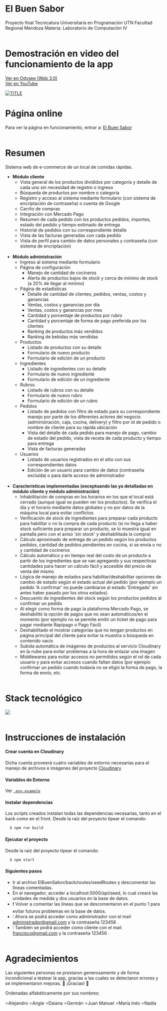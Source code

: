 # El Buen Sabor

Proyecto final
Tecnicatura Universitaria en Programación
UTN Facultad Regional Mendoza
Materia: Laboratorio de Computación IV
<br><br>

# Demostración en video del funcionamiento de la app
[Ver en Odysee (Web 3.0)](https://odysee.com/@pablozaviok:d/Presentaci%C3%B3n-Final-El-Buen-Sabor:d)
<br>
[Ver en YouTube](https://youtu.be/Xvm3EZL4grA)

[![TITLE](https://img.youtube.com/vi/Xvm3EZL4grA/0.jpg)](https://youtu.be/Xvm3EZL4grA)
<br>

# Página online
Para ver la página en funcionamiento, entrar a:
[El Buen Sabor](https://el-buensabor.herokuapp.com/)
<br><br>

# Resumen
Sistema web de e-commerce de un local de comidas rápidas.
<br>
- **Módulo cliente**
  - Vista general de los productos divididos por categoría y detalle de cada uno sin necesidad de registro o ingreso
  - Búsqueda de productos por nombre o categoría
  - Registro y acceso al sistema mediante formulario (con sistema de encriptación de contraseña) o cuenta de Google
  - Carrito de compras
  - Integración con Mercado Pago
  - Resumen de cada pedido con los productos pedidos, importes, estado del pedido y tiempo estimado de entrega
  - Historial de pedidos con su correspondiente detalle
  - Vista de las facturas generadas con cada pedido
  - Vista de perfil para cambio de datos personales y contraseña (con sistema de encriptación)
<br><br>
- **Módulo administración**
  - Ingreso al sistema mediante formulario
  - Página de configuración
	- Manejo de cantidad de cocineros
	- Alerta de productos bajos de stock y cerca de mínimo de stock (a 20% de llegar al mínimo)
  - Página de estadísticas
	- Detalle de cantidad de clientes, pedidos, ventas, costos y ganancias
	- Ventas, costos y ganancias por día
	- Ventas, costos y ganancias por mes
	- Cantidad y porcentaje de productos por rubro
	- Cantidad y porcentaje de forma de pago preferida por los clientes
	- Ranking de productos más vendidos
	- Ranking de bebidas más vendidas
  - Productos
	- Listado de productos con su detalle
	- Formulario de nuevo producto
	- Formulario de edición de un producto
  - Ingredientes
	- Listado de ingredientes con su detalle
	- Formulario de nuevo ingrediente
	- Formulario de edición de un ingrediente
  - Rubros
	- Listado de rubros con su detalle
	- Formulario de nuevo rubro
	- Formulario de edición de un rubro
  - Pedidos
	- Listado de pedidos con filtro de estado para su correspondiente manejo por parte de los diferentes actores del negocio (administración, caja, cocina, delivery) y filtro por id de pedido o nombre de cliente para su rápida ubicación
	- Vista del detalle de cada pedido para manejo de pago, cambio de estado del pedido, vista de receta de cada producto y tiempo para entrega
	- Vista de facturas generadas
  - Usuarios
	- Listado de usuarios registrados en el sitio con sus correspondientes datos
	- Edición de un usuario para cambio de datos (contraseña excluida) o para darle acceso de administrador
<br><br>
- **Características implementadas (exceptuando las ya detalladas en módulo cliente y módulo administración)**
  - Inhabilitación de compras en los horarios en los que el local está cerrado (aunque igual se pueden ver los productos). Se verifica el día y el horario mediante datos globales y no por datos de la máquina local para evitar conflictos
  - Verificación de stock de ingredientes para preparar cada producto para habilitar o no la compra de cada producto (si no llega a haber stock suficiente para preparar un producto, se lo muestra igual en pantalla pero con el aviso 'sin stock' y deshabilitada la compra)
  - Cálculo aproximado de entrega de un pedido según los productos pedidos, cantidad de pedidos pendientes en cocina, si se envía o no y cantidad de cocineros
  - Cálculo automático y en tiempo real del costo de un producto a partir de los ingredientes que se van agregando y sus respectivas cantidades para hacer un cálculo fácil y accesible del precio de venta del mismo
  - Lógica de manejo de estados para habilitar/deshabilitar opciones de cambio de estado según el estado actual del pedido (por ejemplo un pedido 'A confirmar' no puede cambiarse al estado 'Entregado' sin antes haber pasado por los otros estados)
  - Descuento de ingredientes del stock según los productos pedidos al confirmar un pedido
  - Al elegir como forma de pago la plataforma Mercado Pago, se deshabilitó la opción de pagos que no sean automáticos/en el momento (por ejemplo no se permite emitir un ticket de pago para pagar mediante Rapipago o Pago Fácil)
  - Deshabilitado el mostrar categorías que no tengan productos en página principal del cliente para evitar la muestra o búsqueda en contenido vacío
  - Subida automática de imágenes de productos al servicio Cloudinary en la nube para evitar problemas a la hora de enlazar una imagen
  - Middlewares para evitar accesos no permitidos según el rol de cada usuario y para evitar accesos cuando faltan datos (por ejemplo confirmar un pedido cuando todavía no se eligió la forma de pago, la forma de envío, etc.
<br><br>

# Stack tecnológico
<img src="https://res.cloudinary.com/elbuensabor-mern/image/upload/v1669129025/stack_n6ennz.jpg">
<br><br>

# Instrucciones de instalación
#### Crear cuenta en Cloudinary
Dicha cuenta proveerá cuatro variables de entorno necesarias para el manejo de archivos e imágenes del proyecto
[Cloudinary](https://cloudinary.com/)

#### Variables de Entorno
Ver [`.env.example`](https://github.com/PabloZavi/ElBuenSabor/blob/master/.env.example)

#### Instalar dependencias
Los scripts creados instalan todas las dependencias necesarias, tanto en el back como en el front.
Desde la raíz del proyecto tipear el comando:

```bash
  $ npm run build
```

#### Ejecutar el proyecto

Desde la raíz del proyecto tipear el comando:

```bash
  $ npm start
```

#### Siguientes pasos
- Ir al archivo ElBuenSabor/back/routes/seedRoutes y descomentar las líneas comentadas.
- En el navegador, acceder a localhost:5000/api/seed, lo cual creará las unidades de medida y dos usuarios en la base de datos.
- ❗️ Volver a comentar las líneas que se descomentaron en el punto 1 para evitar futuros problemas en la base de datos.
- ❕ Ahora se podrá acceder como administrador con el mail administrador@gmail.com y la contraseña 123456 .
- ❕ También se podrá acceder como cliente con el mail francisco@gmail.com y la contraseña 123456 .
<br><br>

# Agradecimientos

Las siguientes personas se prestaron generosamente y de forma incondicional a testear la app, gracias a las cuales se detectaron errores y se implementaron mejoras. 💜 ¡Gracias! 💜

Ordenadas alfabéticamente por sus nombres:

⭐️Alejandro
⭐️Angie
⭐️Daiana
⭐️Germán
⭐️Juan Manuel
⭐️María Inés
⭐️Nadia
